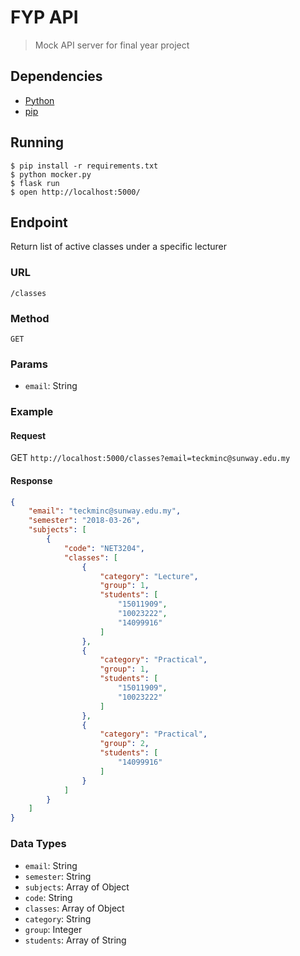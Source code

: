 # FYP API

> Mock API server for final year project

## Dependencies

- [Python](https://www.python.org/)
- [pip](https://pypi.org/project/pip/)

## Running

```
$ pip install -r requirements.txt
$ python mocker.py
$ flask run
$ open http://localhost:5000/
```

## Endpoint

Return list of active classes under a specific lecturer

### URL
`/classes`

### Method
`GET`

### Params
- `email`: String

### Example

#### Request
GET `http://localhost:5000/classes?email=teckminc@sunway.edu.my`

#### Response
```json
{
    "email": "teckminc@sunway.edu.my",
    "semester": "2018-03-26",
    "subjects": [
        {
            "code": "NET3204",
            "classes": [
                {
                    "category": "Lecture",
                    "group": 1,
                    "students": [
                        "15011909",
                        "10023222",
                        "14099916"
                    ]
                },
                {
                    "category": "Practical",
                    "group": 1,
                    "students": [
                        "15011909",
                        "10023222"
                    ]
                },
                {
                    "category": "Practical",
                    "group": 2,
                    "students": [
                        "14099916"
                    ]
                }
            ]
        }
    ]
}
```

### Data Types
- `email`: String
- `semester`: String
- `subjects`: Array of Object
- `code`: String
- `classes`: Array of Object
- `category`: String
- `group`: Integer
- `students`: Array of String
